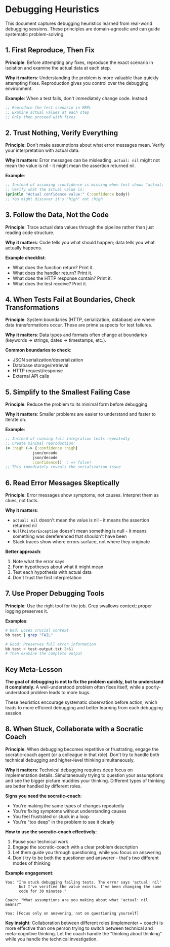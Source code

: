 # Debugging Heuristics

This document captures debugging heuristics learned from real-world debugging sessions. These principles are domain-agnostic and can guide systematic problem-solving.

## 1. First Reproduce, Then Fix

**Principle**: Before attempting any fixes, reproduce the exact scenario in isolation and examine the actual data at each step.

**Why it matters**: Understanding the problem is more valuable than quickly attempting fixes. Reproduction gives you control over the debugging environment.

**Example**: When a test fails, don't immediately change code. Instead:
```clojure
;; Reproduce the test scenario in REPL
;; Examine actual values at each step
;; Only then proceed with fixes
```

## 2. Trust Nothing, Verify Everything

**Principle**: Don't make assumptions about what error messages mean. Verify your interpretation with actual data.

**Why it matters**: Error messages can be misleading. `actual: nil` might not mean the value is nil - it might mean the assertion returned nil.

**Example**:
```clojure
;; Instead of assuming :confidence is missing when test shows "actual: nil"
;; Verify what the actual value is:
(println "Actual confidence value:" (:confidence body))
;; You might discover it's "high" not :high
```

## 3. Follow the Data, Not the Code

**Principle**: Trace actual data values through the pipeline rather than just reading code structure.

**Why it matters**: Code tells you what should happen; data tells you what actually happens.

**Example checklist**:
- What does the function return? Print it.
- What does the handler return? Print it.
- What does the HTTP response contain? Print it.
- What does the test receive? Print it.

## 4. When Tests Fail at Boundaries, Check Transformations

**Principle**: System boundaries (HTTP, serialization, database) are where data transformations occur. These are prime suspects for test failures.

**Why it matters**: Data types and formats often change at boundaries (keywords → strings, dates → timestamps, etc.).

**Common boundaries to check**:
- JSON serialization/deserialization
- Database storage/retrieval
- HTTP request/response
- External API calls

## 5. Simplify to the Smallest Failing Case

**Principle**: Reduce the problem to its minimal form before debugging.

**Why it matters**: Smaller problems are easier to understand and faster to iterate on.

**Example**:
```clojure
;; Instead of running full integration tests repeatedly
;; Create minimal reproduction:
(= :high (-> {:confidence :high} 
            json/encode 
            json/decode 
            :confidence))  ; => false!
;; This immediately reveals the serialization issue
```

## 6. Read Error Messages Skeptically

**Principle**: Error messages show symptoms, not causes. Interpret them as clues, not facts.

**Why it matters**: 
- `actual: nil` doesn't mean the value is nil - it means the assertion returned nil
- `NullPointerException` doesn't mean something is null - it means something was dereferenced that shouldn't have been
- Stack traces show where errors surface, not where they originate

**Better approach**:
1. Note what the error says
2. Form hypotheses about what it might mean
3. Test each hypothesis with actual data
4. Don't trust the first interpretation

## 7. Use Proper Debugging Tools

**Principle**: Use the right tool for the job. Grep swallows context; proper logging preserves it.

**Examples**:
```bash
# Bad: Loses crucial context
bb test | grep "FAIL"

# Good: Preserves full error information
bb test > test-output.txt 2>&1
# Then examine the complete output
```

## Key Meta-Lesson

**The goal of debugging is not to fix the problem quickly, but to understand it completely.** A well-understood problem often fixes itself, while a poorly-understood problem leads to more bugs.

These heuristics encourage systematic observation before action, which leads to more efficient debugging and better learning from each debugging session.

## 8. When Stuck, Collaborate with a Socratic Coach

**Principle**: When debugging becomes repetitive or frustrating, engage the socratic-coach agent (or a colleague in that role). Don't try to handle both technical debugging and higher-level thinking simultaneously.

**Why it matters**: Technical debugging requires deep focus on implementation details. Simultaneously trying to question your assumptions and see the bigger picture muddies your thinking. Different types of thinking are better handled by different roles.

**Signs you need the socratic-coach**:
- You're making the same types of changes repeatedly
- You're fixing symptoms without understanding causes  
- You feel frustrated or stuck in a loop
- You're "too deep" in the problem to see it clearly

**How to use the socratic-coach effectively**:
1. Pause your technical work
2. Engage the socratic-coach with a clear problem description
3. Let them guide you through questioning, while you focus on answering
4. Don't try to be both the questioner and answerer - that's two different modes of thinking

**Example engagement**:
```
You: "I'm stuck debugging failing tests. The error says 'actual: nil' 
      but I've verified the value exists. I've been changing the same 
      code for 30 minutes."

Coach: "What assumptions are you making about what 'actual: nil' means?"

You: [Focus only on answering, not on questioning yourself]
```

**Key insight**: Collaboration between different roles (implementer + coach) is more effective than one person trying to switch between technical and meta-cognitive thinking. Let the coach handle the "thinking about thinking" while you handle the technical investigation.